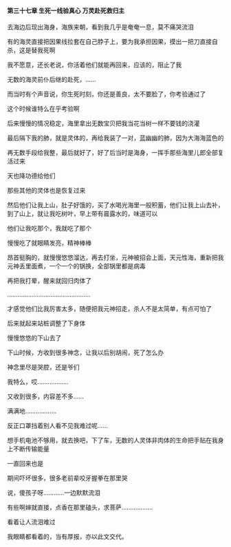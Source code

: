 #### 第三十七章 生死一线验真心 万灵赴死救归主


去海边后现出海身，海族来朝，看到我几乎是奄奄一息，莫不痛哭流泪

有的海灵直接把因果线拉套在自己脖子上，要为我承担因果，摸出一把刀直接自杀，这是替我死啊

我不愿意，还长老说，你活着他们就能再回来，应该的，阻止了我

无数的海灵前仆后继的赴死，……

而当时有个声音说，你生死时刻，你还是善良，太不要脸了，你考验通过了

这个时候谁特么在乎考验啊

后来慢慢的情况稳定，海里拿出无数宝贝把我当花当树一样不要钱的浇灌

最后隔下我的肺，就是灵体的，再给我装了一对，蓝幽幽的肺，因为大海海蓝色的

再无数手段给我整，最后就好了，好了后当时是海身，一挥手那些海里儿郎全部复活过来

天也降功德给他们

那些其他的灵体也是恢复过来

然后他们让我上山，肚子好饿的，买了水喝光海里一般积蓄，他们让我上山去补，到了山上，就让我吃树叶，早上带有晨露水的，味道可以

他们让我吃那个，我就吃了那个

慢慢吃了就眼睛发亮，精神棒棒

昂首挺胸的，就慢慢悠悠溜达，再去打坐，元神被招会上面，天元性海，重新把我元神丢里面煮，一个一个的锅换，全部锅里都是病毒

再把我打晕，醒来就回归肉体了

…………………………………………

才感觉他们比我厉害太多，随便把我元神招走，杀人不是太简单，有点可怕了

后来就起来站桩调整了下身体

慢慢悠悠的下山去了

下山时候，方收到很多神念，让我以后别胡闹，死了怎么办

神念里尽是哭腔，还是爷们

我特么，哎………………

又收到很多，内容差不多……

满满地………………

反正口罩挡着别人看不见我难过呢……

想手机电池不够用，就去换吧，下了车，无数的人灵体非肉体的生命把手贴在我身上不断传输能量

一直回来也是

期间吓坏很多，很多老前辈咬牙握拳在那里哭

说，傻孩子呀…………一边默默流泪

有些啊婶就直接，点香在那里磕头，求菩萨………………

看着让人流泪难过

我眼睛都看着的，当有厚报，亦以此文交代。


